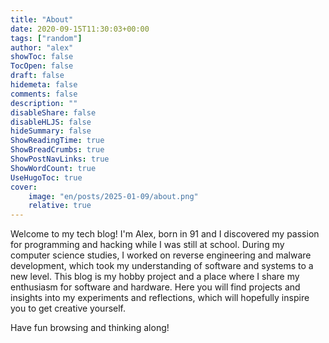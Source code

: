 ```yaml
---
title: "About"
date: 2020-09-15T11:30:03+00:00
tags: ["random"]
author: "alex"
showToc: false
TocOpen: false
draft: false
hidemeta: false
comments: false
description: ""
disableShare: false
disableHLJS: false
hideSummary: false
ShowReadingTime: true
ShowBreadCrumbs: true
ShowPostNavLinks: true
ShowWordCount: true
UseHugoToc: true
cover:
    image: "en/posts/2025-01-09/about.png"
    relative: true
---
```



Welcome to my tech blog! I'm Alex, born in 91 and I discovered my passion for programming and hacking while I was still at school. 
During my computer science studies, I worked on reverse engineering and malware development, 
which took my understanding of software and systems to a new level. 
This blog is my hobby project and a place where I share my enthusiasm for software and hardware. 
Here you will find projects and insights into my experiments and reflections, 
which will hopefully inspire you to get creative yourself.

Have fun browsing and thinking along!
